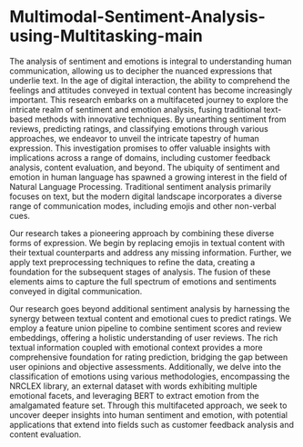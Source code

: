 # Multimodal-Sentiment-Analysis-using-Multitasking-main
The analysis of sentiment and emotions is integral to understanding human communication, allowing us to decipher the nuanced expressions that underlie text. In the age of digital interaction, the ability to comprehend the feelings and attitudes conveyed in textual content has become increasingly important. This research embarks on a multifaceted journey to explore the intricate realm of sentiment and emotion analysis, fusing traditional text-based methods with innovative techniques. By unearthing sentiment from reviews, predicting ratings, and classifying emotions through various approaches, we endeavor to unveil the intricate tapestry of human expression. This investigation promises to offer valuable insights with implications across a range of domains, including customer feedback analysis, content evaluation, and beyond.
The ubiquity of sentiment and emotion in human language has spawned a growing interest in the field of Natural Language Processing. Traditional sentiment analysis primarily focuses on text, but the modern digital landscape incorporates a diverse range of communication modes, including emojis and other non-verbal cues. 

Our research takes a pioneering approach by combining these diverse forms of expression. We begin by replacing emojis in textual content with their textual counterparts and address any missing information. Further, we apply text preprocessing techniques to refine the data, creating a foundation for the subsequent stages of analysis. The fusion of these elements aims to capture the full spectrum of emotions and sentiments conveyed in digital communication.


Our research goes beyond additional sentiment analysis by harnessing the synergy between textual content and emotional cues to predict ratings. We employ a feature union pipeline to combine sentiment scores and review embeddings, offering a holistic understanding of user reviews. The rich textual information coupled with emotional context provides a more comprehensive foundation for rating prediction, bridging the gap between user opinions and objective assessments. Additionally, we delve into the classification of emotions using various methodologies, encompassing the NRCLEX library, an external dataset with words exhibiting multiple emotional facets, and leveraging BERT to extract emotion from the amalgamated feature set. Through this multifaceted approach, we seek to uncover deeper insights into human sentiment and emotion, with potential applications that extend into fields such as customer feedback analysis and content evaluation.

